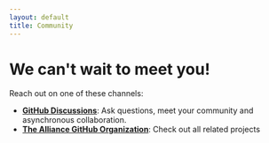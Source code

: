 ```yaml
---    
layout: default    
title: Community
---    
```


# We can't wait to meet you!

Reach out on one of these channels:

- [**GitHub Discussions**](https://github.com/The-AI-Alliance/japan/discussions/): Ask questions, meet your community and asynchronous collaboration.
- [**The Alliance GitHub Organization**](https://github.com/The-AI-Alliance/): Check out all related projects
